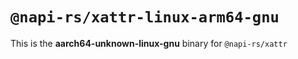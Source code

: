 # `@napi-rs/xattr-linux-arm64-gnu`

This is the **aarch64-unknown-linux-gnu** binary for `@napi-rs/xattr`

